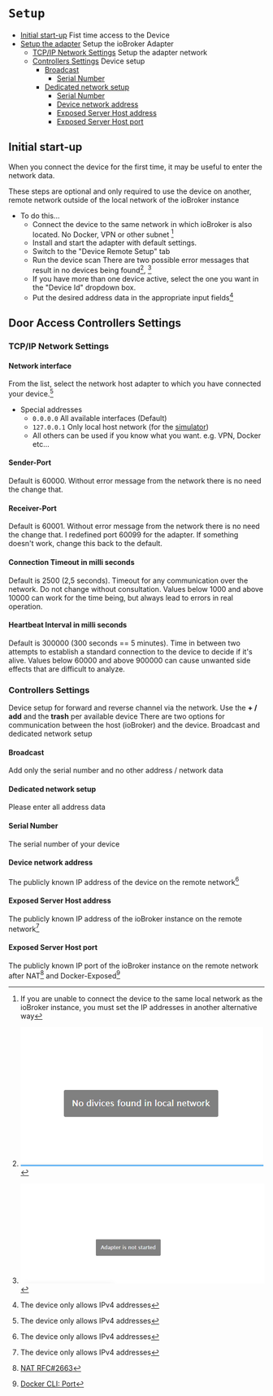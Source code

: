 # `Setup`
- [Initial start-up](#initial-start-up) Fist time access to the Device
- [Setup the adapter](#door-access-controllers-settings) Setup the ioBroker Adapter
  - [TCP/IP Network Settings](#tcpip-network-settings) Setup the adapter network
  - [Controllers Settings](#controllers-settings) Device setup
    - [Broadcast](#broadcast)
      - [Serial Number](#serial-number)
    - [Dedicated network setup](#dedicated-network-setup)
      - [Serial Number](#serial-number)
      - [Device network address](#device-network-address)
      - [Exposed Server Host address](#exposed-server-host-address)
      - [Exposed Server Host port](#exposed-server-host-port)

## Initial start-up
When you connect the device for the first time, it may be useful to enter the network data.

These steps are optional and only required to use the device on another, remote network outside of the local network of the ioBroker instance
* To do this...
  - Connect the device to the same network in which ioBroker is also located. No Docker, VPN or other subnet [^1]
  - Install and start the adapter with default settings.
  - Switch to the "Device Remote Setup" tab
  - Run the device scan
    There are two possible error messages that result in no devices being found[^3], [^4]
  - If you have more than one device active, select the one you want in the "Device Id" dropdown box.
  - Put the desired address data in the appropriate input fields[^2]

## Door Access Controllers Settings

### TCP/IP Network Settings

#### Network interface
From the list, select the network host adapter to which you have connected your device.[^2]
- Special addresses
  - `0.0.0.0` All available interfaces (Default)
  - `127.0.0.1` Only local host network (for the [simulator](https://github.com/uhppoted/uhppote-simulator))
  - All others can be used if you know what you want. e.g. VPN, Docker etc...

#### Sender-Port
Default is 60000. Without error message from the network there is no need the change that.

#### Receiver-Port
Default is 60001. Without error message from the network there is no need the change that.
I redefined port 60099 for the adapter. If something doesn't work, change this back to the default.

#### Connection Timeout in milli seconds
Default is 2500 (2,5 seconds).
Timeout for any communication over the network.
Do not change without consultation.
Values below 1000 and above 10000 can work for the time being,
 but always lead to errors in real operation.

#### Heartbeat Interval in milli seconds
Default is 300000 (300 seconds == 5 minutes).
Time in between two attempts to establish a standard connection to the device to decide if it's alive.
Values below 60000 and above 900000 can cause unwanted side effects that are difficult to analyze.

### Controllers Settings
Device setup for forward and reverse channel via the network.
Use the **+ / add** and the **trash** per available device
There are two options for communication between the host (ioBroker) and the device. Broadcast and dedicated network setup

#### Broadcast
Add only the serial number and no other address / network data

#### Dedicated network setup
Please enter all address data

#### Serial Number
The serial number of your device

#### Device network address
The publicly known IP address of the device on the remote network[^2]

#### Exposed Server Host address
The publicly known IP address of the ioBroker instance on the remote network[^2]

#### Exposed Server Host port
The publicly known IP port of the ioBroker instance on the remote network after NAT[^5] and Docker-Exposed[^6]



[^1]: If you are unable to connect the device to the same local network as the ioBroker instance,
  you must set the IP addresses in another alternative way
[^2]: The device only allows IPv4 addresses
[^3]: ![Error message: No Device found](images/no-devices-found.png)
[^4]: ![Error message: Adapter not started](images/adapter-not-run.png)
[^5]: [NAT RFC#2663](https://datatracker.ietf.org/doc/html/rfc2663)
[^6]: [Docker CLI: Port](https://docs.docker.com/engine/reference/commandline/port/)